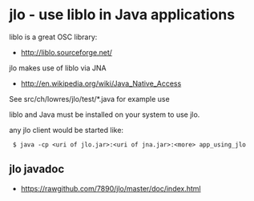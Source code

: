 jlo - use liblo in Java applications
====================================

liblo is a great OSC library:

* http://liblo.sourceforge.net/

jlo makes use of liblo via JNA

* http://en.wikipedia.org/wiki/Java_Native_Access

See src/ch/lowres/jlo/test/*.java for example use

liblo and Java must be installed on your system to use jlo.

any jlo client would be started like:

```
 $ java -cp <uri of jlo.jar>:<uri of jna.jar>:<more> app_using_jlo
```

jlo javadoc
-----------

* https://rawgithub.com/7890/jlo/master/doc/index.html
